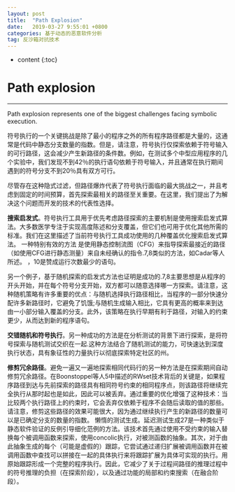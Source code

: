 ```yaml
---
layout: post
title:  "Path Explosion"
date:   2019-03-27 9:55:01 +0800
categories: 基于动态的恶意软件分析
tag: 反沙箱对抗技术
---
```

* content
{:toc}


# Path explosion
---
Path explosion represents one of the biggest challenges facing symbolic execution.

符号执行的一个关键挑战是除了最小的程序之外的所有程序路径都是大量的，这通常是代码中静态分支数量的指数。但是，请注意，符号执行仅探索依赖于符号输入的可行路径，这会减少产生新路径的条件数。例如，在测试多个中型应用程序的几个实验中，我们发现不到42％的执行语句依赖于符号输入，并且通常在执行期间遇到的符号分支不到20％具有双方可行。

尽管存在这种隐式过滤，但路径爆炸代表了符号执行面临的最大挑战之一，并且考虑到固定的时间预算，首先探索最相关的路径至关重要。在这里，我们提出了为解决这个问题而开发的技术的代表性选择。

**搜索启发式**。符号执行工具用于优先考虑路径探索的主要机制是使用搜索启发式算法。大多数医学专注于实现高度陈述和分支覆盖，但它们也可用于优化其他所需的标准。我们在这里描述了当前符号执行工具成功使用的几种覆盖优化搜索启发式算法。
一种特别有效的方法
是使用静态控制流图（CFG）来指导探索最接近的路径（如使用CFG进行静态测量）来自未经确认的指令.7,8类似的方法，如Cadar等人所述。 ，10是赞成运行次数最少的语句。

另一个例子，基于随机探索的启发式方法也证明是成功的.7,8主要思想是从程序的开头开始，并在每个符号分支开始，双方都可以随意选择哪一方探索。请注意，这种随机策略有许多重要的优点：与随机选择执行路径相比，当程序的一部分快速分配许多新路径时，它避免了饥饿;与随机生成输入相比，它具有更高的概率来到达由一小部分输入覆盖的分支。此外，该策略在执行早期有利于路径，对输入的约束更少，从而达到新的程序语句。

**交错随机和符号执行**。另一种成功的方法是在分析测试的背景下进行探索，是将符号探索与随机测试交织在一起.这种方法结合了随机测试的能力，可快速达到深度执行状态，具有象征性的力量执行以彻底探索特定社区的州。

**修剪冗余路径**。避免一遍又一遍地探索相同代码行的另一种方法是在探索期间自动修剪冗余路径。在Boonstoppel等人5中描述的RWset技术背后的关键是，如果程序路径到达与先前探索的路径具有相同符号约束的相同程序点，则该路径将继续完全执行从那时起也是如此，因此可以被丢弃。通过重要的优化增强了这种技术：当比较两个执行路径上的约束时，它会丢弃仅依赖于程序不会随后读取的值的那些。请注意，修剪这些路径的效果可能很大，因为通过继续执行产生的新路径的数量可以是已确定分支的数量的指数。
懒惰的测试生成。延迟测试生成27是一种类似于静态软件验证的反例引导细化范例的方法。该技术首先通过使用不受约束的输入替换每个被调用函数来探索，使用concolic执行，对被测函数的抽象。其次，对于由此抽象生成的每个（可能是虚假的）跟踪，它尝试通过递归扩展被调用函数并在被调用函数中查找可以拼接在一起的具体执行来将跟踪扩展为具体可实现的执行。用原始跟踪形成一个完整的程序执行。因此，它减少了关于过程间路径的推理过程中的符号推理的负担（在探索阶段），以及通过功能的局部和约束搜索（在融合阶段）。
